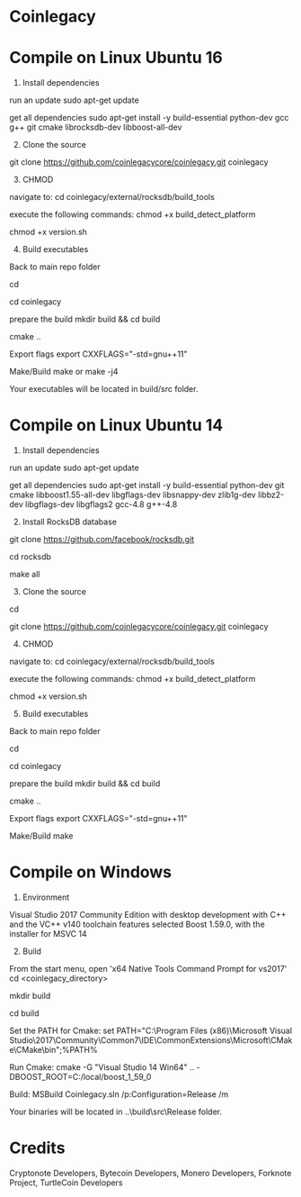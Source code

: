 # Coinlegacy


# Compile on Linux Ubuntu 16
1. Install dependencies

run an update
sudo apt-get update

get all dependencies
sudo apt-get install -y build-essential python-dev gcc g++ git cmake librocksdb-dev libboost-all-dev

2. Clone the source

git clone https://github.com/coinlegacycore/coinlegacy.git coinlegacy

3. CHMOD

navigate to:
cd coinlegacy/external/rocksdb/build_tools

execute the following commands:
chmod +x build_detect_platform

chmod +x version.sh

4. Build executables

Back to main repo folder

cd

cd coinlegacy

prepare the build
mkdir build && cd build

cmake ..

Export flags
export CXXFLAGS="-std=gnu++11"

Make/Build
make
or 
make -j4

Your executables will be located in build/src folder.

# Compile on Linux Ubuntu 14

1. Install dependencies

run an update
sudo apt-get update

get all dependencies
sudo apt-get install -y build-essential python-dev git cmake libboost1.55-all-dev libgflags-dev libsnappy-dev zlib1g-dev libbz2-dev libgflags-dev libgflags2 gcc-4.8 g++-4.8

2. Install RocksDB database

git clone https://github.com/facebook/rocksdb.git

cd rocksdb

make all

3. Clone the source

cd

git clone https://github.com/coinlegacycore/coinlegacy.git coinlegacy

4. CHMOD

navigate to:
cd coinlegacy/external/rocksdb/build_tools

execute the following commands:
chmod +x build_detect_platform

chmod +x version.sh

5. Build executables

Back to main repo folder

cd

cd coinlegacy

prepare the build
mkdir build && cd build

cmake ..

Export flags
export CXXFLAGS="-std=gnu++11"

Make/Build
make

# Compile on Windows

1. Environment

Visual Studio 2017 Community Edition with desktop development with C++ and the VC++ v140 toolchain features selected
Boost 1.59.0, with the installer for MSVC 14

2. Build

From the start menu, open 'x64 Native Tools Command Prompt for vs2017'
cd <coinlegacy_directory>

mkdir build

cd build

Set the PATH for Cmake:
set PATH="C:\Program Files (x86)\Microsoft Visual Studio\2017\Community\Common7\IDE\CommonExtensions\Microsoft\CMake\CMake\bin";%PATH%

Run Cmake:
cmake -G "Visual Studio 14 Win64" .. -DBOOST_ROOT=C:/local/boost_1_59_0

Build:
MSBuild Coinlegacy.sln /p:Configuration=Release /m

Your binaries will be located in ..\build\src\Release folder.

# Credits
Cryptonote Developers, Bytecoin Developers, Monero Developers, Forknote Project, TurtleCoin Developers
